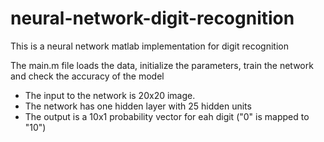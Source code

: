 # neural-network-digit-recognition
This is a neural network matlab implementation for digit recognition

The main.m file loads the data, initialize the parameters, train the network and check the accuracy of the model

 - The input to the network is 20x20 image.
 - The network has one hidden layer with 25 hidden units
 - The output is a 10x1 probability vector for eah digit ("0" is mapped to "10")
